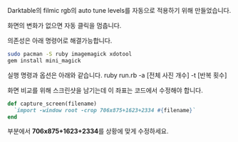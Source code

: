 Darktable의 filmic rgb의 auto tune levels를 자동으로 적용하기 위해 만들었습니다.

화면의 변화가 없으면 자동 클릭을 멈춥니다.

의존성은 아래 명령어로 해결가능합니다.

```bash
sudo pacman -S ruby imagemagick xdotool
gem install mini_magick
```


실행 명령과 옵션은 아래와 같습니다.
ruby run.rb -a [전체 사진 개수] -t [반복 횟수]


화면 비교를 위해 스크린샷을 남기는데 이 좌표는 코드에서 수정해야 합니다.
```ruby
def capture_screen(filename)
  `import -window root -crop 706x875+1623+2334 #{filename}`
end
```

부분에서 **706x875+1623+2334**를 상황에 맞게 수정하세요.
